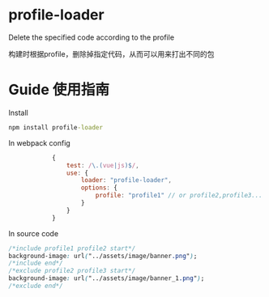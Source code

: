 # profile-loader
Delete the specified code according to the profile

构建时根据profile，删除掉指定代码，从而可以用来打出不同的包

# Guide 使用指南 
Install
```cmd
npm install profile-loader
```

In webpack config
```js
            {
                test: /\.(vue|js)$/,
                use: {
                    loader: "profile-loader",
                    options: {
                        profile: "profile1" // or profile2,profile3...
                    }
                }
            }
```

In source code
```css
/*include profile1 profile2 start*/
background-image: url("../assets/image/banner.png");
/*include end*/
/*exclude profile2 profile3 start*/
background-image: url("../assets/image/banner_1.png");
/*exclude end*/
```
